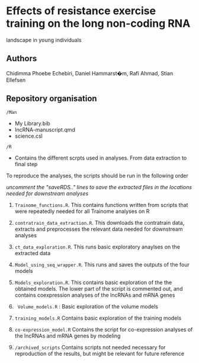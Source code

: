 # Effects of resistance exercise training on the long non-coding RNA
landscape in young individuals

## Authors

Chidimma Phoebe Echebiri, Daniel Hammarst�m, Rafi Ahmad, Stian Ellefsen

## Repository organisation

`/Man`

- My Library.bib
- lncRNA-manuscript.qmd
- science.csl

`/R`

- Contains the different scrpts used in analyses. From data extraction to final step

To reproduce the analyses, the scripts should be run in the following order

 *uncomment the "saveRDS.." lines to save the extracted files in the locations needed for downstream analyses*
1. `Trainome_functions.R`. This contains functions written from scripts that were repeatedly needed for all Trainome analyses on R

2. `contratrain_data_extraction.R`. This downloads the contratrain data, extracts and preprocesses the relevant data needed for downstream analyses

3. `ct_data_exploration.R`. This runs basic exploratory anaylses on the extracted data

4. `Model_using_seq_wrapper.R`. This runs and saves the outputs of the four models

5. `Models_exploration.R`. This contains basic exploration of the the obtained models. The lower part of the script is commented out, and contains coexpression analyses of the lncRNAs and mRNA genes

6. ` Volume_models.R` : Basic exploration of the volume models

7. `training_models.R` Contains basic exploration of the training models

8. `co-expression_model.R` Contains the script for co-expression analyses of the lncRNAs and mRNA genes by modeling


9. `/archived_scripts` Contains scripts not needed necessary for reproduction of the results, but might be relevant for future reference
